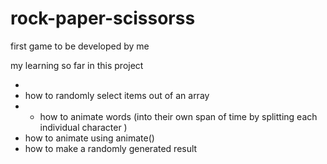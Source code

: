 # rock-paper-scissorss
first game to be developed by me 
 
 my learning so far in this project  
 
-
- how to randomly select items out of an array
- - how to animate words (into their own span of time by splitting each individual character )
- how to animate using animate()
- how to make a randomly generated result 
